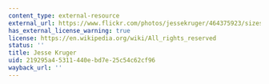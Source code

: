 ```yaml
---
content_type: external-resource
external_url: https://www.flickr.com/photos/jessekruger/464375923/sizes/l
has_external_license_warning: true
license: https://en.wikipedia.org/wiki/All_rights_reserved
status: ''
title: Jesse Kruger
uid: 219295a4-5311-440e-bd7e-25c54c62cf96
wayback_url: ''
---
```

